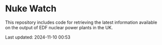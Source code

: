 # Nuke Watch

This repository includes code for retrieving the latest information available on the output of EDF nuclear power plants in the UK.

Last updated: 2024-11-10 00:53